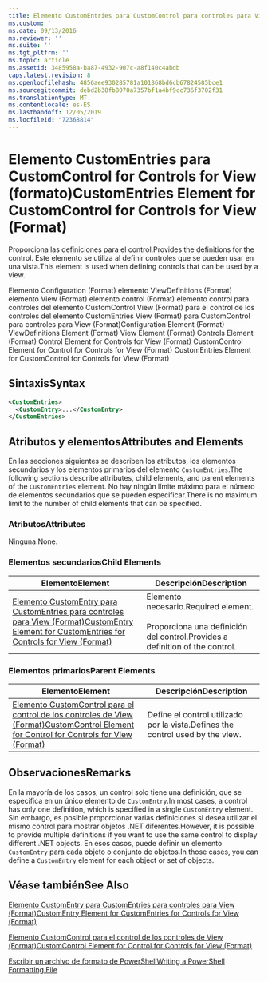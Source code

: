 ```yaml
---
title: Elemento CustomEntries para CustomControl para controles para View (Format) | Microsoft Docs
ms.custom: ''
ms.date: 09/13/2016
ms.reviewer: ''
ms.suite: ''
ms.tgt_pltfrm: ''
ms.topic: article
ms.assetid: 3485958a-ba87-4932-907c-a8f140c4abdb
caps.latest.revision: 8
ms.openlocfilehash: 4856aee930285781a101868bd6cb67824585bce1
ms.sourcegitcommit: debd2b38fb8070a7357bf1a4bf9cc736f3702f31
ms.translationtype: MT
ms.contentlocale: es-ES
ms.lasthandoff: 12/05/2019
ms.locfileid: "72368814"
---
```

# <a name="customentries-element-for-customcontrol-for-controls-for-view-format"></a><span data-ttu-id="9fb54-102">Elemento CustomEntries para CustomControl for Controls for View (formato)</span><span class="sxs-lookup"><span data-stu-id="9fb54-102">CustomEntries Element for CustomControl for Controls for View (Format)</span></span>

<span data-ttu-id="9fb54-103">Proporciona las definiciones para el control.</span><span class="sxs-lookup"><span data-stu-id="9fb54-103">Provides the definitions for the control.</span></span> <span data-ttu-id="9fb54-104">Este elemento se utiliza al definir controles que se pueden usar en una vista.</span><span class="sxs-lookup"><span data-stu-id="9fb54-104">This element is used when defining controls that can be used by a view.</span></span>

<span data-ttu-id="9fb54-105">Elemento Configuration (Format) elemento ViewDefinitions (Format) elemento View (Format) elemento control (Format) elemento control para controles del elemento CustomControl View (Format) para el control de los controles del elemento CustomEntries View (Format) para CustomControl para controles para View (Format)</span><span class="sxs-lookup"><span data-stu-id="9fb54-105">Configuration Element (Format) ViewDefinitions Element (Format) View Element (Format) Controls Element (Format) Control Element for Controls for View (Format) CustomControl Element for Control for Controls for View (Format) CustomEntries Element for CustomControl for Controls for View (Format)</span></span>

## <a name="syntax"></a><span data-ttu-id="9fb54-106">Sintaxis</span><span class="sxs-lookup"><span data-stu-id="9fb54-106">Syntax</span></span>

```xml
<CustomEntries>
  <CustomEntry>...</CustomEntry>
</CustomEntries>
```

## <a name="attributes-and-elements"></a><span data-ttu-id="9fb54-107">Atributos y elementos</span><span class="sxs-lookup"><span data-stu-id="9fb54-107">Attributes and Elements</span></span>

<span data-ttu-id="9fb54-108">En las secciones siguientes se describen los atributos, los elementos secundarios y los elementos primarios del elemento `CustomEntries`.</span><span class="sxs-lookup"><span data-stu-id="9fb54-108">The following sections describe attributes, child elements, and parent elements of the `CustomEntries` element.</span></span> <span data-ttu-id="9fb54-109">No hay ningún límite máximo para el número de elementos secundarios que se pueden especificar.</span><span class="sxs-lookup"><span data-stu-id="9fb54-109">There is no maximum limit to the number of child elements that can be specified.</span></span>

### <a name="attributes"></a><span data-ttu-id="9fb54-110">Atributos</span><span class="sxs-lookup"><span data-stu-id="9fb54-110">Attributes</span></span>

<span data-ttu-id="9fb54-111">Ninguna.</span><span class="sxs-lookup"><span data-stu-id="9fb54-111">None.</span></span>

### <a name="child-elements"></a><span data-ttu-id="9fb54-112">Elementos secundarios</span><span class="sxs-lookup"><span data-stu-id="9fb54-112">Child Elements</span></span>

|<span data-ttu-id="9fb54-113">Elemento</span><span class="sxs-lookup"><span data-stu-id="9fb54-113">Element</span></span>|<span data-ttu-id="9fb54-114">Descripción</span><span class="sxs-lookup"><span data-stu-id="9fb54-114">Description</span></span>|
|-------------|-----------------|
|[<span data-ttu-id="9fb54-115">Elemento CustomEntry para CustomEntries para controles para View (Format)</span><span class="sxs-lookup"><span data-stu-id="9fb54-115">CustomEntry Element for CustomEntries for Controls for View (Format)</span></span>](./customentry-element-for-customentries-for-controls-for-view-format.md)|<span data-ttu-id="9fb54-116">Elemento necesario.</span><span class="sxs-lookup"><span data-stu-id="9fb54-116">Required element.</span></span><br /><br /> <span data-ttu-id="9fb54-117">Proporciona una definición del control.</span><span class="sxs-lookup"><span data-stu-id="9fb54-117">Provides a definition of the control.</span></span>|

### <a name="parent-elements"></a><span data-ttu-id="9fb54-118">Elementos primarios</span><span class="sxs-lookup"><span data-stu-id="9fb54-118">Parent Elements</span></span>

|<span data-ttu-id="9fb54-119">Elemento</span><span class="sxs-lookup"><span data-stu-id="9fb54-119">Element</span></span>|<span data-ttu-id="9fb54-120">Descripción</span><span class="sxs-lookup"><span data-stu-id="9fb54-120">Description</span></span>|
|-------------|-----------------|
|[<span data-ttu-id="9fb54-121">Elemento CustomControl para el control de los controles de View (Format)</span><span class="sxs-lookup"><span data-stu-id="9fb54-121">CustomControl Element for Control for Controls for View (Format)</span></span>](./customcontrol-element-for-control-for-controls-for-view-format.md)|<span data-ttu-id="9fb54-122">Define el control utilizado por la vista.</span><span class="sxs-lookup"><span data-stu-id="9fb54-122">Defines the control used by the view.</span></span>|

## <a name="remarks"></a><span data-ttu-id="9fb54-123">Observaciones</span><span class="sxs-lookup"><span data-stu-id="9fb54-123">Remarks</span></span>

<span data-ttu-id="9fb54-124">En la mayoría de los casos, un control solo tiene una definición, que se especifica en un único elemento de `CustomEntry`.</span><span class="sxs-lookup"><span data-stu-id="9fb54-124">In most cases, a control has only one definition, which is specified in a single `CustomEntry` element.</span></span> <span data-ttu-id="9fb54-125">Sin embargo, es posible proporcionar varias definiciones si desea utilizar el mismo control para mostrar objetos .NET diferentes.</span><span class="sxs-lookup"><span data-stu-id="9fb54-125">However, it is possible to provide multiple definitions if you want to use the same control to display different .NET objects.</span></span> <span data-ttu-id="9fb54-126">En esos casos, puede definir un elemento `CustomEntry` para cada objeto o conjunto de objetos.</span><span class="sxs-lookup"><span data-stu-id="9fb54-126">In those cases, you can define a `CustomEntry` element for each object or set of objects.</span></span>

## <a name="see-also"></a><span data-ttu-id="9fb54-127">Véase también</span><span class="sxs-lookup"><span data-stu-id="9fb54-127">See Also</span></span>

[<span data-ttu-id="9fb54-128">Elemento CustomEntry para CustomEntries para controles para View (Format)</span><span class="sxs-lookup"><span data-stu-id="9fb54-128">CustomEntry Element for CustomEntries for Controls for View (Format)</span></span>](./customentry-element-for-customentries-for-controls-for-view-format.md)

[<span data-ttu-id="9fb54-129">Elemento CustomControl para el control de los controles de View (Format)</span><span class="sxs-lookup"><span data-stu-id="9fb54-129">CustomControl Element for Control for Controls for View (Format)</span></span>](./customcontrol-element-for-control-for-controls-for-view-format.md)

[<span data-ttu-id="9fb54-130">Escribir un archivo de formato de PowerShell</span><span class="sxs-lookup"><span data-stu-id="9fb54-130">Writing a PowerShell Formatting File</span></span>](./writing-a-powershell-formatting-file.md)
